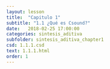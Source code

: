 ```yaml
---
layout: lesson 
title:  "Capitulo 1"
subtitle: "1.1 ¿Qué es Csound?"
date:   2018-02-25 17:00:00
categories: sintesis_aditiva 
subfolder: sintesis_aditiva_chapter1
csd: 1.1.1.csd
text: 1.1.1.html
order: 1
---
```

